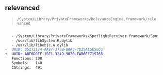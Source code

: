 ## relevanced

> `/System/Library/PrivateFrameworks/RelevanceEngine.framework/relevanced`

```diff

   - /System/Library/PrivateFrameworks/SpotlightReceiver.framework/SpotlightReceiver
   - /usr/lib/libSystem.B.dylib
   - /usr/lib/libobjc.A.dylib
-  UUID: 35272174-AA87-375B-B8A3-7D25A15E56D3
+  UUID: A8F6D0FF-1BF1-3249-9020-EAB6EF719766
   Functions: 208
   Symbols:   140
   CStrings:  491

```

